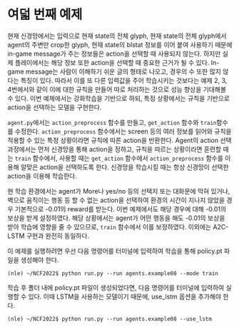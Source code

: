 # 여덟 번째 예제

현재 신경망에서는 입력으로 현재 state의 전체 glyph, 현재 state의 전체 glyph에서 agent의 주변만 crop한 glyph, 현재 state의 blstat 정보를 이어 붙여 사용하기 때문에 in-game message가 주는 정보들은 action을 선택할 때 사용되지 않는다. 하지만 실제 플레이에서는 해당 정보 또한 action을 선택할 때 중요한 근거가 될 수 있다. In-game message는 사람이 이해하기 쉬운 글의 형태로 나오고, 경우의 수 또한 많지 않다는 특징이 있다. 따라서 이를 또 다른 입력값을 주어 학습시키는 것보다는 예제 2, 3, 4번에서와 같이 이에 대한 규칙을 만들어 따로 처리하는 것으로 성능 향상을 기대해볼 수 있다. 이번 예제에서는 강화학습을 기반으로 하되, 특정 상황에서는 규칙을 기반으로 action을 선택하는 모델을 구현한다.

```agent.py```에서는 ```action_preprocess``` 함수를 만들고, ```get_action``` 함수와 ```train```함수를 수정한다. ```action_preprocess``` 함수에서는 screen 등의 여러 정보를 읽어와 규칙을 적용할 수 있는 특정 상황이라면 규칙에 따른 action을 반환한다. Agent의 action 선택 과정에서는 먼저 신경망을 통해 action을 정하고, 규칙을 따르는 상황이라면 훈련할 때는 ```train``` 함수에서, 사용할 때는 ```get_action``` 함수에서 ```action_preprocess``` 함수를 이용해 알맞은 action을 선택하도록 한다. 신경망을 학습시킬 때는 항상 신경망이 선택한 action을 이용해 학습한다. 

현 학습 환경에서는 agent가 More나 yes/no 등의 선택지 또는 대화문에 막혀 있거나, 벽으로 움직이는 행동 등 할 수 없는 action을 선택하여 환경의 시간이 지나지 않았을 경우 기본적으로 -0.01의 reward를 받는다. 이번 예제에서도 해당 경우에 대해 -0.01의 보상을 받게 설정하였다. 해당 상황에서는 agent가 어떤 행동을 해도 -0.01의 보상을 받아 학습에 영향을 줄 수 있으므로, ```train``` 함수에서 이를 보정하였다. 이외에는 A2C-LSTM 구현과 완전히 동일하다.

이 예제를 실행하려면 우선 다음 명령어를 터미널에 입력하여 학습을 통해 policy.pt 파일을 생성해야 한다.

```
(nle) ~/NCF2022$ python run.py --run agents.example08 --mode train
```

학습 후 폴더 내에 policy.pt 파일이 생성되었다면, 다음 명령어를 터미널에 입력하여 실행할 수 있다. 이때 LSTM을 사용하는 모델이기 때문에, use_lstm 옵션을 추가해야 한다.

```
(nle) ~/NCF2022$ python run.py --run agents.example08 --use_lstm
```